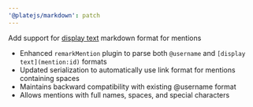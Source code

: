 ```yaml
---
'@platejs/markdown': patch
---
```


Add support for [display text](mention:id) markdown format for mentions

- Enhanced `remarkMention` plugin to parse both `@username` and `[display text](mention:id)` formats
- Updated serialization to automatically use link format for mentions containing spaces
- Maintains backward compatibility with existing @username format
- Allows mentions with full names, spaces, and special characters
